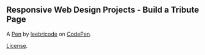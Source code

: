Responsive Web Design Projects - Build a Tribute Page
-----------------------------------------------------


A [Pen](https://codepen.io/leebricode/pen/XWWmgBy) by [leebricode](https://codepen.io/leebricode) on [CodePen](https://codepen.io).

[License](https://codepen.io/leebricode/pen/XWWmgBy/license).